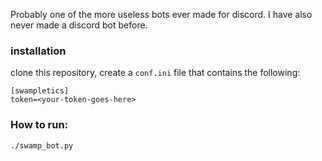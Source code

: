 Probably one of the more useless bots ever made for discord. I have also never made a discord bot before.

### installation

clone this repository, create a `conf.ini` file that contains the following:
```
[swampletics]
token=<your-token-goes-here>
```

### How to run:

`./swamp_bot.py`
